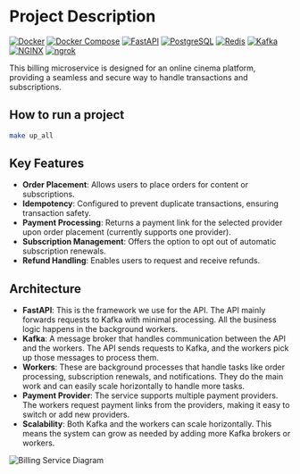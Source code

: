 # Project Description
[![Docker](https://img.shields.io/badge/Docker-2496ED?logo=docker&logoColor=white)]()
[![Docker Compose](https://img.shields.io/badge/Docker%20Compose-2496ED?logo=docker&logoColor=white)]()
[![FastAPI](https://img.shields.io/badge/FastAPI-009688?logo=fastapi&logoColor=white)]()
[![PostgreSQL](https://img.shields.io/badge/PostgreSQL-336791?logo=postgresql&logoColor=white)]()
[![Redis](https://img.shields.io/badge/Redis-DC382D?logo=redis&logoColor=white)]()
[![Kafka](https://img.shields.io/badge/Apache%20Kafka-231F20?logo=apache-kafka&logoColor=white)]()
[![NGINX](https://img.shields.io/badge/NGINX-269539?logo=nginx&logoColor=white)]()
[![ngrok](https://img.shields.io/badge/ngrok-1F1E37?logo=ngrok&logoColor=white)]()


This billing microservice is designed for an online cinema platform, providing a seamless and secure way to handle transactions and subscriptions.

## How to run a project

```bash
make up_all
```

## Key Features

- **Order Placement**: Allows users to place orders for content or subscriptions.
- **Idempotency**: Configured to prevent duplicate transactions, ensuring transaction safety.
- **Payment Processing**: Returns a payment link for the selected provider upon order placement (currently supports one provider).
- **Subscription Management**: Offers the option to opt out of automatic subscription renewals.
- **Refund Handling**: Enables users to request and receive refunds.

## Architecture

- **FastAPI**: This is the framework we use for the API. The API mainly forwards requests to Kafka with minimal processing. All the business logic happens in the background workers.
- **Kafka**: A message broker that handles communication between the API and the workers. The API sends requests to Kafka, and the workers pick up those messages to process them.
- **Workers**: These are background processes that handle tasks like order processing, subscription renewals, and notifications. They do the main work and can easily scale horizontally to handle more tasks.
- **Payment Provider**: The service supports multiple payment providers. The workers request payment links from the providers, making it easy to switch or add new providers.
- **Scalability**: Both Kafka and the workers can scale horizontally. This means the system can grow as needed by adding more Kafka brokers or workers.


![Billing Service Diagram](https://www.plantuml.com/plantuml/png/RL9BYzim4BxFhnXyQWyBfT0Uo-xs0KkNOXfA3s4f4tbYYyYIAerJGjd_NkknZaFZWppVzyrRker2GQRHG3newodGY4PRbfDdT446jnAK6xspR6KZ9yCOM0dPtl1L5qzAsnxVlrcfrdLyLUY3c_o37JXe8QkufQvBJc_VWU6ze3WCkXy4EvsgQcS1I8aBsFo871gaYDDi06o_16U5RVUKk7q50BDoDyc0T-r3LcW6e9mn9Lt4fgNJo5Qm3UweEmunP_M5_ULVM0I0PN9ixhKngTCDXwDMd6DsbViBcBzjTJeNzpfBvsELyHC9xIWoFjAfZjRDr98D4omUJUkYz85ZyTfTyVZEdOxuaTHGUbF9odxFv-eNU_ZfmY7DQPRoVpAp9ByqVayypNK-7zFkxgU8hxxI_a2lS-GXcV1yiR7DvBqBKZTMUu-LB4Dk7rtVhxRwLDXlJlHUAqgDBbBAdguURsu-dE_xnSXilGyWhnEkNLMKTmNfo6Xc8Ua5rSdBRnLRYHg-nly_6AZbirhdN7FbATwoxQRH_0C0)
